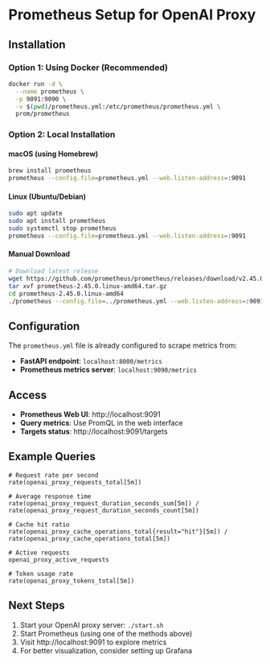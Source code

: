 # Prometheus Setup for OpenAI Proxy

## Installation

### Option 1: Using Docker (Recommended)
```bash
docker run -d \
  --name prometheus \
  -p 9091:9090 \
  -v $(pwd)/prometheus.yml:/etc/prometheus/prometheus.yml \
  prom/prometheus
```

### Option 2: Local Installation

#### macOS (using Homebrew)
```bash
brew install prometheus
prometheus --config.file=prometheus.yml --web.listen-address=:9091
```

#### Linux (Ubuntu/Debian)
```bash
sudo apt update
sudo apt install prometheus
sudo systemctl stop prometheus
prometheus --config.file=prometheus.yml --web.listen-address=:9091
```

#### Manual Download
```bash
# Download latest release
wget https://github.com/prometheus/prometheus/releases/download/v2.45.0/prometheus-2.45.0.linux-amd64.tar.gz
tar xvf prometheus-2.45.0.linux-amd64.tar.gz
cd prometheus-2.45.0.linux-amd64
./prometheus --config.file=../prometheus.yml --web.listen-address=:9091
```

## Configuration

The `prometheus.yml` file is already configured to scrape metrics from:
- **FastAPI endpoint**: `localhost:8000/metrics`
- **Prometheus metrics server**: `localhost:9090/metrics`

## Access

- **Prometheus Web UI**: http://localhost:9091
- **Query metrics**: Use PromQL in the web interface
- **Targets status**: http://localhost:9091/targets

## Example Queries

```promql
# Request rate per second
rate(openai_proxy_requests_total[5m])

# Average response time
rate(openai_proxy_request_duration_seconds_sum[5m]) / rate(openai_proxy_request_duration_seconds_count[5m])

# Cache hit ratio
rate(openai_proxy_cache_operations_total{result="hit"}[5m]) / rate(openai_proxy_cache_operations_total[5m])

# Active requests
openai_proxy_active_requests

# Token usage rate
rate(openai_proxy_tokens_total[5m])
```

## Next Steps

1. Start your OpenAI proxy server: `./start.sh`
2. Start Prometheus (using one of the methods above)
3. Visit http://localhost:9091 to explore metrics
4. For better visualization, consider setting up Grafana
